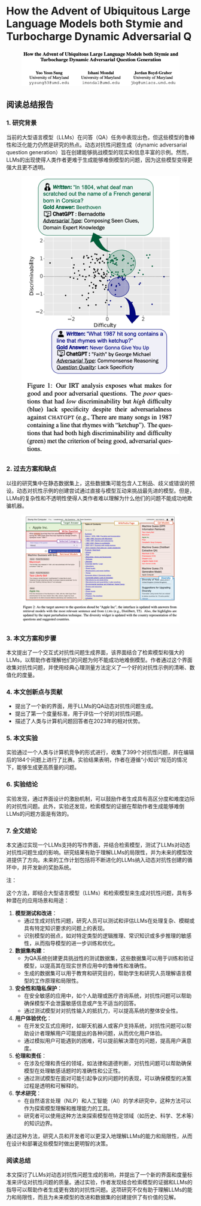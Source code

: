 # How the Advent of Ubiquitous Large Language Models both Stymie and Turbocharge Dynamic Adversarial Q

<figure><img src="../.gitbook/assets/image (10) (1) (1).png" alt=""><figcaption></figcaption></figure>

## 阅读总结报告

### 1. 研究背景

当前的大型语言模型（LLMs）在问答（QA）任务中表现出色，但这些模型的鲁棒性和泛化能力仍然是研究的热点。动态对抗性问题生成（dynamic adversarial question generation）旨在创建能够挑战模型的现实和信息丰富的示例。然而，LLMs的出现使得人类作者更难于生成能够难倒模型的问题，因为这些模型变得更强大且更不透明。

<figure><img src="../.gitbook/assets/image (11) (1) (1).png" alt=""><figcaption></figcaption></figure>

### 2. 过去方案和缺点

以往的研究集中在静态数据集上，这些数据集可能包含人工制品、歧义或错误的预设。动态对抗性示例的创建尝试通过直接与模型互动来挑战最先进的模型。但是，LLMs的复杂性和不透明性使得人类作者难以理解为什么他们的问题不能成功地欺骗机器。

<figure><img src="../.gitbook/assets/image (12) (1) (1).png" alt=""><figcaption></figcaption></figure>

### 3. 本文方案和步骤

本文提出了一个交互式对抗性问题生成界面，该界面结合了检索模型和强大的LLMs，以帮助作者理解他们的问题为何不能成功地难倒模型。作者通过这个界面收集对抗性问题，并使用经典心理测量方法定义了一个好的对抗性示例的清晰、数值化的度量。

### 4. 本文创新点与贡献

* 提出了一个新的界面，用于LLMs的QA动态对抗性问题生成。
* 提出了第一个度量标准，用于评估一个好的对抗性问题。
* 描述了人类与计算机问题回答者在2023年的相对优势。

### 5. 本文实验

实验通过一个人类与计算机竞争的形式进行，收集了399个对抗性问题，并在编辑后的184个问题上进行了比赛。实验结果表明，作者在遵循“小知识”规范的情况下，能够生成更高质量的问题。

### 6. 实验结论

实验发现，通过界面设计的激励机制，可以鼓励作者生成具有高区分度和难度边际的对抗性问题。此外，实验还发现，检索模型的证据在帮助作者生成能够难倒LLMs的问题方面是有效的。

### 7. 全文结论

本文通过实现一个LLMs支持的写作界面，并结合检索模型，测试了LLMs对动态对抗性问题生成的影响。研究结果有助于理解LLMs的局限性，并为未来的模型改进提供了方向。未来的工作计划包括将不断进化的LLMs纳入动态对抗性创建的循环中，并开发新的奖励系统。



注：

这个方法，即结合大型语言模型（LLMs）和检索模型来生成对抗性问题，具有多种潜在的应用场景和用途：

1. **模型测试和改进**：
   * 通过生成对抗性问题，研究人员可以测试和评估LLMs在处理复杂、模糊或具有特定知识要求的问题上的表现。
   * 识别模型的弱点，如对特定类型的逻辑推理、常识知识或多步推理的敏感性，从而指导模型的进一步训练和优化。
2. **数据集构建**：
   * 为QA系统创建更具挑战性的测试数据集，这些数据集可以用于训练和验证模型，以提高其在现实世界应用中的鲁棒性和准确性。
   * 生成的数据集可以用于教育和研究目的，帮助学生和研究人员理解语言模型的工作原理和局限性。
3. **安全性和隐私保护**：
   * 在安全敏感的应用中，如个人助理或医疗咨询系统，对抗性问题可以帮助确保模型不会泄露敏感信息或产生不适当的回答。
   * 通过测试模型对对抗性输入的抵抗力，可以提高系统的整体安全性。
4. **用户体验优化**：
   * 在开发交互式应用时，如聊天机器人或客户支持系统，对抗性问题可以帮助设计者理解用户可能提出的各种问题，从而优化用户体验。
   * 通过模拟用户可能遇到的困难，可以提前解决潜在的问题，提高用户满意度。
5. **伦理和责任**：
   * 在涉及伦理和责任的领域，如法律和道德判断，对抗性问题可以帮助确保模型在处理敏感话题时的准确性和公正性。
   * 通过测试模型在面对可能引起争议的问题时的表现，可以确保模型的决策过程是透明和可解释的。
6. **学术研究**：
   * 在自然语言处理（NLP）和人工智能（AI）的学术研究中，这种方法可以作为探索模型理解和推理能力的工具。
   * 研究者可以使用这种方法来探索模型在特定领域（如历史、科学、艺术等）的知识边界。

通过这种方法，研究人员和开发者可以更深入地理解LLMs的能力和局限性，从而在设计和部署这些模型时做出更明智的决策。





### 阅读总结

本文探讨了LLMs对动态对抗性问题生成的影响，并提出了一个新的界面和度量标准来评估对抗性问题的质量。通过实验，作者发现结合检索模型的证据和LLMs的指导可以帮助作者生成更有效的对抗性问题。这项研究不仅有助于理解LLMs的能力和局限性，而且为未来模型的改进和数据集的创建提供了有价值的见解。
